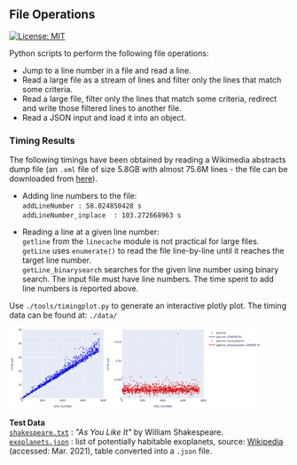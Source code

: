 ## File Operations
[![License: MIT](https://img.shields.io/badge/License-MIT-yellow.svg)](./LICENSE)

Python scripts to perform the following file operations:
* Jump to a line number in a file and read a line.
* Read a large file as a stream of lines and filter only the lines that match some criteria.
* Read a large file, filter only the lines that match some criteria, redirect and write those filtered lines to another file.
* Read a JSON input and load it into an object.


### Timing Results
The following timings have been obtained by reading a Wikimedia abstracts dump file (an `.xml` file of size 5.8GB with almost 75.6M lines - the file can be downloaded from [here](https://dumps.wikimedia.org/enwiki/latest/)). 

* Adding line numbers to the file:<br />
`addLineNumber : 58.024850428 s`<br />
`addLineNumber_inplace  : 103.272668963 s`

* Reading a line at a given line number:<br />
`getline` from the `linecache` module is not practical for large files.<br />
`getLine` uses `enumerate()` to read the file line-by-line until it reaches the target line number.<br />
`getLine_binarysearch` searches for the given line number using binary search. The input file must have line numbers. The time spent to add line numbers is reported above.<br />

Use `./tools/timingplot.py` to generate an interactive plotly plot. The timing data can be found at: `./data/`

<img src=./data/timingfig.png width="90%" height="90%">

**Test Data**<br />
[`shakespeare.txt`](./data/shakespeare.txt) : *"As You Like It"* by William Shakespeare.<br />
[`exoplanets.json`](./data/exoplanets.json) : list of potentially habitable exoplanets, source: [Wikipedia](https://en.wikipedia.org/wiki/List_of_potentially_habitable_exoplanets) (accessed: Mar. 2021), table converted into a `.json` file. 
